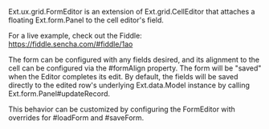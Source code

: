 Ext.ux.grid.FormEditor is an extension of Ext.grid.CellEditor that attaches a floating Ext.form.Panel to the cell editor's field.

For a live example, check out the Fiddle: https://fiddle.sencha.com/#fiddle/1ao

The form can be configured with any fields desired, and its alignment to the cell can be configured via the #formAlign property. The form will be "saved" when the Editor completes its edit.
By default, the fields will be saved directly to the edited row's underlying Ext.data.Model instance by calling Ext.form.Panel#updateRecord.

This behavior can be customized by configuring the FormEditor with overrides for #loadForm and #saveForm.